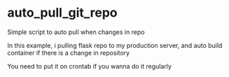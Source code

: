 # auto_pull_git_repo
Simple script to auto pull when changes in repo

In this example, i pulling flask repo to my production server, and auto build container if there is a change in repository

You need to put it on crontab if you wanna do it regularly
